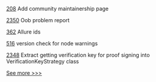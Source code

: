
[208](https://github.com/hyperledger/sawtooth-docs/pull/208) Add community maintainership page

[2350](https://github.com/hyperledger/aries-cloudagent-python/pull/2350) Oob problem report

[362](https://github.com/hyperledger/iroha-java/pull/362) Allure ids

[516](https://github.com/hyperledger-labs/fabric-operations-console/pull/516) version check for node warnings

[2348](https://github.com/hyperledger/aries-cloudagent-python/pull/2348) Extract getting verification key for proof signing into VerificationKeyStrategy class


[See more >>>](https://start-here.hyperledger.org/pull-requests)
